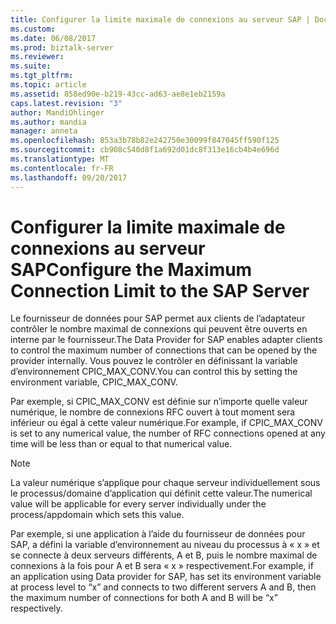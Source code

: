 ```yaml
---
title: Configurer la limite maximale de connexions au serveur SAP | Documents Microsoft
ms.custom: 
ms.date: 06/08/2017
ms.prod: biztalk-server
ms.reviewer: 
ms.suite: 
ms.tgt_pltfrm: 
ms.topic: article
ms.assetid: 858ed90e-b219-43cc-ad63-ae8e1eb2159a
caps.latest.revision: "3"
author: MandiOhlinger
ms.author: mandia
manager: anneta
ms.openlocfilehash: 853a3b78b82e242750e30099f847045ff590f125
ms.sourcegitcommit: cb908c540d8f1a692d01dc8f313e16cb4b4e696d
ms.translationtype: MT
ms.contentlocale: fr-FR
ms.lasthandoff: 09/20/2017
---
```

# <a name="configure-the-maximum-connection-limit-to-the-sap-server"></a><span data-ttu-id="be019-102">Configurer la limite maximale de connexions au serveur SAP</span><span class="sxs-lookup"><span data-stu-id="be019-102">Configure the Maximum Connection Limit to the SAP Server</span></span>
<span data-ttu-id="be019-103">Le fournisseur de données pour SAP permet aux clients de l’adaptateur contrôler le nombre maximal de connexions qui peuvent être ouverts en interne par le fournisseur.</span><span class="sxs-lookup"><span data-stu-id="be019-103">The Data Provider for SAP enables adapter clients to control the maximum number of connections that can be opened by the provider internally.</span></span> <span data-ttu-id="be019-104">Vous pouvez le contrôler en définissant la variable d’environnement CPIC_MAX_CONV.</span><span class="sxs-lookup"><span data-stu-id="be019-104">You can control this by setting the environment variable, CPIC_MAX_CONV.</span></span>  
  
 <span data-ttu-id="be019-105">Par exemple, si CPIC_MAX_CONV est définie sur n’importe quelle valeur numérique, le nombre de connexions RFC ouvert à tout moment sera inférieur ou égal à cette valeur numérique.</span><span class="sxs-lookup"><span data-stu-id="be019-105">For example, if CPIC_MAX_CONV is set to any numerical value, the number of RFC connections opened at any time will be less than or equal to that numerical value.</span></span>  
  
> [!NOTE]
>  <span data-ttu-id="be019-106">La valeur numérique s’applique pour chaque serveur individuellement sous le processus/domaine d’application qui définit cette valeur.</span><span class="sxs-lookup"><span data-stu-id="be019-106">The numerical value will be applicable for every server individually under the process/appdomain which sets this value.</span></span>  
  
 <span data-ttu-id="be019-107">Par exemple, si une application à l’aide du fournisseur de données pour SAP, a défini la variable d’environnement au niveau du processus à « x » et se connecte à deux serveurs différents, A et B, puis le nombre maximal de connexions à la fois pour A et B sera « x » respectivement.</span><span class="sxs-lookup"><span data-stu-id="be019-107">For example, if an application using Data provider for SAP, has set its environment variable at process level to “x” and connects to two different servers A and B, then the maximum number of connections for both A and B will be “x” respectively.</span></span>
